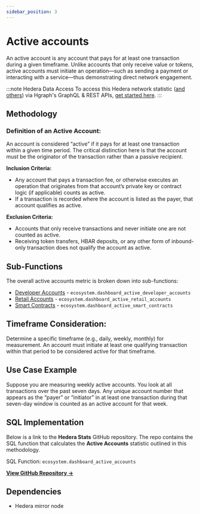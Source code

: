 ```yaml
---
sidebar_position: 3
---
```


# Active accounts

An active account is any account that pays for at least one transaction during a given timeframe. Unlike accounts that only receive value or tokens, active accounts must initiate an operation—such as sending a payment or interacting with a service—thus demonstrating direct network engagement.

:::note Hedera Data Access
To access this Hedera network statistic ([and others](/category/hedera-stats/)) via Hgraph's GraphQL & REST APIs, [get started here](https://www.hgraph.com/hedera).
:::

## Methodology

### Definition of an Active Account:

An account is considered “active” if it pays for at least one transaction within a given time period. The critical distinction here is that the account must be the originator of the transaction rather than a passive recipient.

**Inclusion Criteria:**
- Any account that pays a transaction fee, or otherwise executes an operation that originates from that account’s private key or contract logic (if applicable) counts as active.
- If a transaction is recorded where the account is listed as the payer, that account qualifies as active.

**Exclusion Criteria:**
- Accounts that only receive transactions and never initiate one are not counted as active.
- Receiving token transfers, HBAR deposits, or any other form of inbound-only transaction does not qualify the account as active.

## Sub-Functions
The overall active accounts metric is broken down into sub-functions:
- [Developer Accounts](developer-accounts) - `ecosystem.dashboard_active_developer_accounts`
- [Retail Accounts](retail-accounts) - `ecosystem.dashboard_active_retail_accounts`
- [Smart Contracts](active-contracts) - `ecosystem.dashboard_active_smart_contracts`

## Timeframe Consideration:
Determine a specific timeframe (e.g., daily, weekly, monthly) for measurement. An account must initiate at least one qualifying transaction within that period to be considered active for that timeframe.

## Use Case Example

Suppose you are measuring weekly active accounts. You look at all transactions over the past seven days. Any unique account number that appears as the “payer” or “initiator” in at least one transaction during that seven-day window is counted as an active account for that week.

## SQL Implementation

Below is a link to the **Hedera Stats** GitHub repository. The repo contains the SQL function that calculates the **Active Accounts** statistic outlined in this methodology.

SQL Function: `ecosystem.dashboard_active_accounts`

**[View GitHub Repository →](https://github.com/hgraph-io/hedera-stats)**

## Dependencies
* Hedera mirror node